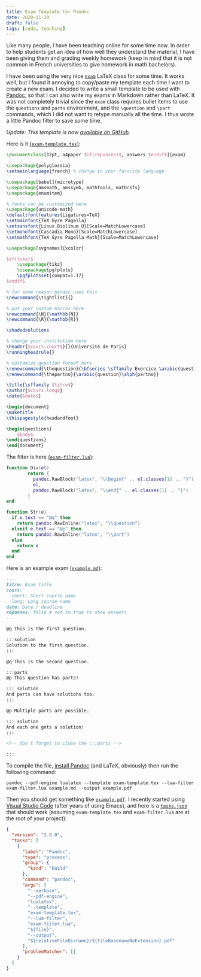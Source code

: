 ```yaml
---
title: Exam Template for Pandoc
date: 2020-11-20
draft: false
tags: [code, teaching]
---
```


Like many people, I have been teaching online for some time now.
In order to help students get an idea of how well they understand the material, I have been giving them and grading weekly homework (keep in mind that it is not common in French universities to give homework in math bachelors).

I have been using the very nice [`exam`](https://www.ctan.org/pkg/exam) LaTeX class for some time.
It works well, but I found it annoying to copy/paste my template each time I want to create a new exam.
I decided to write a small template to be used with [Pandoc](https://pandoc.org/), so that I can also write my exams in Markdown rather than LaTeX.
It was not completely trivial since the `exam` class requires bullet items to use the `questions` and `parts` environment, and the `\question` and `\part` commands, which I did not want to retype manually all the time.
I thus wrote a little Pandoc filter to save some time.

_Update: This template is now [available on GitHub](https://github.com/nidrissi/exam-template)._

<!--more-->

Here is it [(`exam-template.tex`)](https://github.com/nidrissi/exam-template/blob/master/exam-template.tex):

```latex
\documentclass[12pt, a4paper $if(réponses)$, answers $endif$]{exam}

\usepackage{polyglossia}
\setmainlanguage{french} % change to your favorite language

\usepackage[babel]{microtype}
\usepackage{amsmath, amssymb, mathtools, mathrsfs}
\usepackage{enumitem}

% fonts can be customized here
\usepackage{unicode-math}
\defaultfontfeatures{Ligatures=TeX}
\setmainfont{TeX Gyre Pagella}
\setsansfont{Linux Biolinum O}[Scale=MatchLowercase]
\setmonofont{Cascadia Mono}[Scale=MatchLowercase]
\setmathfont{TeX Gyre Pagella Math}[Scale=MatchLowercase]

\usepackage[svgnames]{xcolor}

$if(tikz)$
    \usepackage{tikz}
    \usepackage{pgfplots}
    \pgfplotsset{compat=1.17}
$endif$

% for some reason pandoc uses this
\newcommand{\tightlist}{}

% put your custom macros here
\newcommand{\N}{\mathbb{N}}
\newcommand{\R}{\mathbb{R}}

\shadedsolutions

% change your institution here
\header{$cours.court$}{}{Université de Paris}
\runningheadrule{}

% customize question format here
\renewcommand{\thequestion}{\bfseries \sffamily Exercice \arabic{question}}
\renewcommand{\thepartno}{\arabic{question}\alph{partno}}

\title{\sffamily $titre$}
\author{$cours.long$}
\date{$date$}

\begin{document}
\maketitle
\thispagestyle{headandfoot}

\begin{questions}
    $body$
\end{questions}
\end{document}
```

The filter is here [(`exam-filter.lua`)](https://github.com/nidrissi/exam-template/blob/master/exam-filter.lua):

```lua
function Div(el)
        return {
          pandoc.RawBlock("latex", "\\begin{" .. el.classes[1] .. "}"),
          el,
          pandoc.RawBlock("latex", "\\end{" .. el.classes[1] .. "}")
        }
end

function Str(e)
  if e.text == "@q" then
    return pandoc.RawInline("latex", "\\question")
  elseif e.text == "@p" then
    return pandoc.RawInline("latex", "\\part")
  else
    return e
  end
end
```

Here is an example exam [(`example.md`)](https://github.com/nidrissi/exam-template/blob/master/example.md):

```markdown
---
titre: Exam title
cours:
  court: Short course name
  long: Long course name
date: Date / deadline
réponses: false # set to true to show answers
---

@q This is the first question.

:::solution
Solution to the first question.
:::

@q This is the second question.

:::parts
@p This question has parts!

::: solution
And parts can have solutions too.
:::

@p Multiple parts are possible.

::: solution
And each one gets a solution!
:::

<!-- don't forget to close the :::parts -->

:::
```

To compile the file, [install Pandoc](https://pandoc.org/installing.html) (and LaTeX, obviously) then run the following command:

```
pandoc --pdf-engine lualatex --template exam-template.tex --lua-filter exam-filter.lua example.md --output example.pdf
```

Then you should get something like [`example.pdf`](https://github.com/nidrissi/exam-template/blob/master/example.pdf).
I recently started using [Visual Studio Code](https://code.visualstudio.com/) (after years of using Emacs), and here is a [`tasks.json`](https://github.com/nidrissi/exam-template/blob/master/tasks.json) that should work (assuming `exam-template.tex` and `exam-filter.lua` are at the root of your project):

```json
{
  "version": "2.0.0",
  "tasks": [
    {
      "label": "Pandoc",
      "type": "process",
      "group": {
        "kind": "build"
      },
      "command": "pandoc",
      "args": [
        "--verbose",
        "--pdf-engine",
        "lualatex",
        "--template",
        "exam-template.tex",
        "--lua-filter",
        "exam-filter.lua",
        "${file}",
        "--output",
        "${relativeFileDirname}/${fileBasenameNoExtension}.pdf"
      ],
      "problemMatcher": []
    }
  ]
}
```
